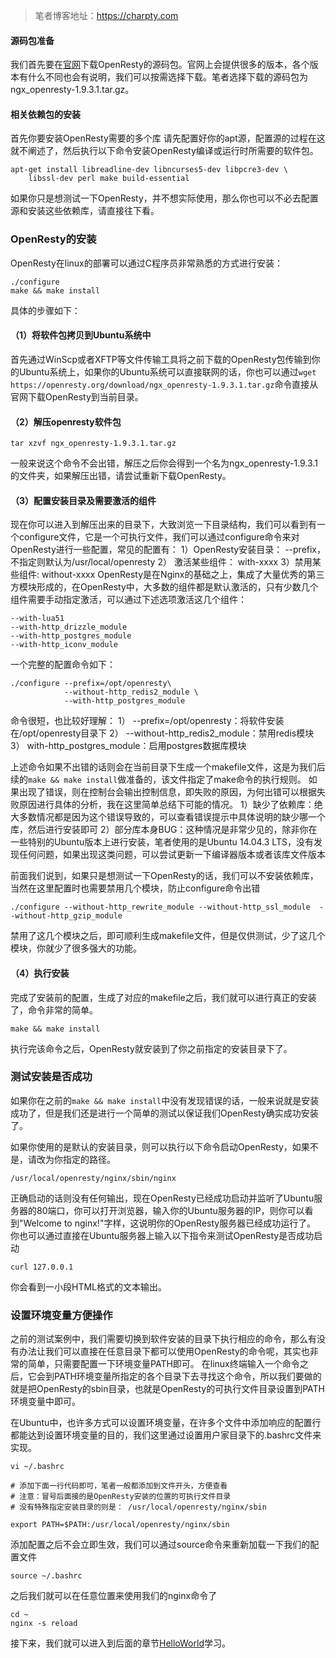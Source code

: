 > 笔者博客地址：https://charpty.com



#### 源码包准备

我们首先要在[官网](http://openresty.org/)下载OpenResty的源码包。官网上会提供很多的版本，各个版本有什么不同也会有说明，我们可以按需选择下载。笔者选择下载的源码包为ngx_openresty-1.9.3.1.tar.gz。

#### 相关依赖包的安装
首先你要安装OpenResty需要的多个库
请先配置好你的apt源，配置源的过程在这就不阐述了，然后执行以下命令安装OpenResty编译或运行时所需要的软件包。
```
apt-get install libreadline-dev libncurses5-dev libpcre3-dev \
    libssl-dev perl make build-essential
```
如果你只是想测试一下OpenResty，并不想实际使用，那么你也可以不必去配置源和安装这些依赖库，请直接往下看。

### OpenResty的安装
OpenResty在linux的部署可以通过C程序员非常熟悉的方式进行安装：
```
./configure
make && make install
```
具体的步骤如下：

#### （1）将软件包拷贝到Ubuntu系统中
首先通过WinScp或者XFTP等文件传输工具将之前下载的OpenResty包传输到你的Ubuntu系统上，如果你的Ubuntu系统可以直接联网的话，你也可以通过```wget https://openresty.org/download/ngx_openresty-1.9.3.1.tar.gz```命令直接从官网下载OpenResty到当前目录。

#### （2）解压openresty软件包
```
tar xzvf ngx_openresty-1.9.3.1.tar.gz
```
一般来说这个命令不会出错，解压之后你会得到一个名为ngx_openresty-1.9.3.1的文件夹，如果解压出错，请尝试重新下载OpenResty。

#### （3）配置安装目录及需要激活的组件
现在你可以进入到解压出来的目录下，大致浏览一下目录结构，我们可以看到有一个configure文件，它是一个可执行文件，我们可以通过configure命令来对OpenResty进行一些配置，常见的配置有：
1）OpenResty安装目录： --prefix，不指定则默认为/usr/local/openresty
2） 激活某些组件： with-xxxx
3）禁用某些组件: without-xxxx
OpenResty是在Nginx的基础之上，集成了大量优秀的第三方模块形成的，在OpenResty中，大多数的组件都是默认激活的，只有少数几个组件需要手动指定激活，可以通过下述选项激活这几个组件：
```
--with-lua51 
--with-http_drizzle_module
--with-http_postgres_module
--with-http_iconv_module
```

一个完整的配置命令如下：
```
./configure --prefix=/opt/openresty\ 
	        --without-http_redis2_module \
	        --with-http_postgres_module
```
命令很短，也比较好理解：
1） --prefix=/opt/openresty：将软件安装在/opt/openresty目录下
2） --without-http_redis2_module：禁用redis模块
3） with-http_postgres_module：启用postgres数据库模块

上述命令如果不出错的话则会在当前目录下生成一个makefile文件，这是为我们后续的```make && make install```做准备的，该文件指定了make命令的执行规则。
如果出现了错误，则在控制台会输出控制信息，即失败的原因，为何出错可以根据失败原因进行具体的分析，我在这里简单总结下可能的情况。
1）缺少了依赖库：绝大多数情况都是因为这个错误导致的，可以查看错误提示中具体说明的缺少哪一个库，然后进行安装即可
2）部分库本身BUG：这种情况是非常少见的，除非你在一些特别的Ubuntu版本上进行安装，笔者使用的是Ubuntu 14.04.3 LTS，没有发现任何问题，如果出现这类问题，可以尝试更新一下编译器版本或者该库文件版本

前面我们说到，如果只是想测试一下OpenResty的话，我们可以不安装依赖库，当然在这里配置时也需要禁用几个模块，防止configure命令出错
```
./configure --without-http_rewrite_module --without-http_ssl_module  --without-http_gzip_module
```
禁用了这几个模块之后，即可顺利生成makefile文件，但是仅供测试，少了这几个模块，你就少了很多强大的功能。
#### （4）执行安装
完成了安装前的配置，生成了对应的makefile之后，我们就可以进行真正的安装了，命令非常的简单。
```
make && make install
```
执行完该命令之后，OpenResty就安装到了你之前指定的安装目录下了。

### 测试安装是否成功
如果你在之前的```make && make install```中没有发现错误的话，一般来说就是安装成功了，但是我们还是进行一个简单的测试以保证我们OpenResty确实成功安装了。

如果你使用的是默认的安装目录，则可以执行以下命令启动OpenResty，如果不是，请改为你指定的路径。
```
/usr/local/openresty/nginx/sbin/nginx
```
正确启动的话则没有任何输出，现在OpenResty已经成功启动并监听了Ubuntu服务器的80端口，你可以打开浏览器，输入你的Ubuntu服务器的IP，则你可以看到"Welcome to nginx!"字样，这说明你的OpenResty服务器已经成功运行了。
你也可以通过直接在Ubuntu服务器上输入以下指令来测试OpenResty是否成功启动
```
curl 127.0.0.1
```
你会看到一小段HTML格式的文本输出。


### 设置环境变量方便操作
之前的测试案例中，我们需要切换到软件安装的目录下执行相应的命令，那么有没有办法让我们可以直接在任意目录下都可以使用OpenResty的命令呢，其实也非常的简单，只需要配置一下环境变量PATH即可。
在linux终端输入一个命令之后，它会到PATH环境变量所指定的各个目录下去寻找这个命令，所以我们要做的就是把OpenResty的sbin目录，也就是OpenResty的可执行文件目录设置到PATH环境变量中即可。

在Ubuntu中，也许多方式可以设置环境变量，在许多个文件中添加响应的配置行都能达到设置环境变量的目的，我们这里通过设置用户家目录下的.bashrc文件来实现。
```
vi ~/.bashrc

# 添加下面一行代码即可，笔者一般都添加到文件开头，方便查看
# 注意：冒号后面接的是OpenResty安装的位置的可执行文件目录
# 没有特殊指定安装目录的则是： /usr/local/openresty/nginx/sbin

export PATH=$PATH:/usr/local/openresty/nginx/sbin
```
添加配置之后不会立即生效，我们可以通过source命令来重新加载一下我们的配置文件
```
source ~/.bashrc
```
之后我们就可以在任意位置来使用我们的nginx命令了
```
cd ~
nginx -s reload
```

接下来，我们就可以进入到后面的章节[HelloWorld](helloworld.md)学习。


